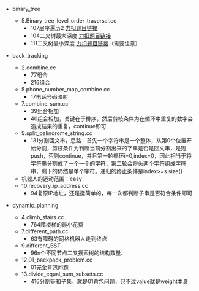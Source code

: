 * binary_tree    
    * 5.Binary_tree_level_order_traversal.cc
        * 107层序遍历2 [力扣题目链接](https://leetcode.cn/problems/binary-tree-level-order-traversal-ii/)
        * 104二叉树最大深度 [力扣题目链接](https://leetcode.cn/problems/maximum-depth-of-binary-tree/)
        * 111二叉树最小深度 [力扣题目链接](https://leetcode.cn/problems/minimum-depth-of-binary-tree/submissions/)（需要注意）

* back_tracking
    * 2.combine.cc
        * 77组合
        * 216组合
    * 5.phone_number_map_combine.cc
        * 17电话号码映射
    * 7.combine_sum.cc
        * 39组合相加
        * 40组合相加，关键在于排序，然后剪枝条件为在循环中重复的数字会造成结果的重复，continue即可
    * 9.split_palindrome_string.cc
        * 131分割回文串，思路：首先一个字符串是一个整体，从第0个位置开始分割，剪枝条件为判断当前分割出来的字串是否是回文串，是则push，否则continue，并且第一轮循环i=0,index=0，因此相当于将字符串分割成了一个一个的字符，第二轮会将头两个字符组成字符串，剩下的仍然是单个字符。递归的终止条件是index>=s.size()
    * 机器人的运动范围：easy
    * 10.recovery_ip_address.cc
        * 94复原IP地址，还是挺简单的，每一次都判断子串是否符合条件即可

* dynamic_planning
    * 4.climb_stairs.cc
        * 764爬楼梯的最小花费
    * 7.different_path.cc
        * 63有障碍的网格机器人走到终点
    * 9.different_BST
        * 96n个不同节点二叉搜索树的结构数量、
    * 12.01_backpack_problem.cc
        * 01完全背包问题
    * 13.divide_equal_sum_subsets.cc
        * 416分割等和子集，就是01背包问题，只不过value就是weight本身